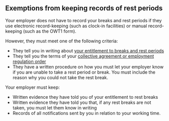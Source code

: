##  Exemptions from keeping records of rest periods

Your employer does not have to record your breaks and rest periods if they use
electronic record-keeping (such as clock-in facilities) or manual record-
keeping (such as the OWT1 form).

However, they must meet one of the following criteria:

  * They tell you in writing about [ your entitlement to breaks and rest periods ](/en/employment/employment-rights-and-conditions/hours-of-work/work-breaks-and-rest-periods/)
  * They tell you the terms of your [ collective agreement or employment regulation order ](/en/employment/employment-rights-and-conditions/industrial-relations-and-trade-unions/employment-agreements-and-orders/)
  * They have a written procedure on how you must let your employer know if you are unable to take a rest period or break. You must include the reason why you could not take the rest break. 

Your employer must keep:

  * Written evidence they have told you of your entitlement to rest breaks 
  * Written evidence they have told you that, if any rest breaks are not taken, you must let them know in writing 
  * Records of all notifications sent by you in relation to your working time. 

